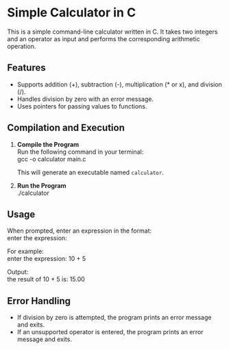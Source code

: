 # Simple Calculator in C

This is a simple command-line calculator written in C. It takes two integers and an operator as input and performs the corresponding arithmetic operation.


## Features

- Supports addition (+), subtraction (-), multiplication (* or x), and division (/).
- Handles division by zero with an error message.
- Uses pointers for passing values to functions.



## Compilation and Execution

1. **Compile the Program**  
   Run the following command in your terminal:  
   gcc -o calculator main.c  

   This will generate an executable named `calculator`.

2. **Run the Program**  
   ./calculator  

## Usage

When prompted, enter an expression in the format:  
enter the expression: <num1> <operator> <num2>  

For example:  
enter the expression: 10 + 5  

Output:  
the result of 10 + 5 is: 15.00  

## Error Handling

- If division by zero is attempted, the program prints an error message and exits.
- If an unsupported operator is entered, the program prints an error message and exits.
